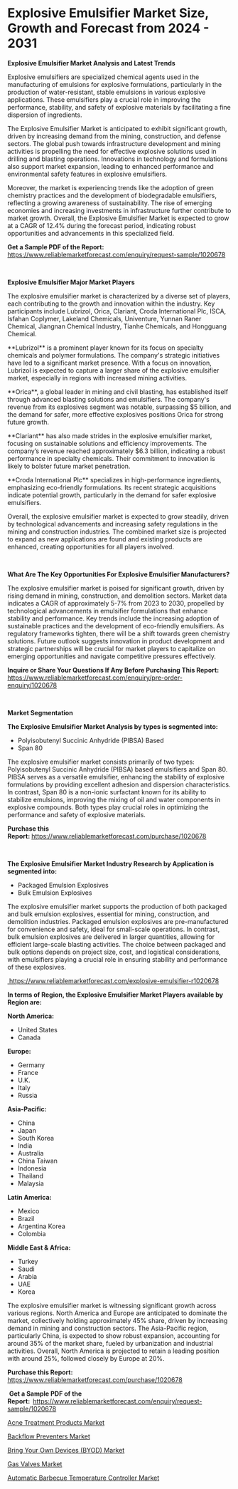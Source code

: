 <p><h1>Explosive Emulsifier Market Size, Growth and Forecast from 2024 - 2031</h1></p><p><strong>Explosive Emulsifier Market Analysis and Latest Trends</strong></p>
<p><p>Explosive emulsifiers are specialized chemical agents used in the manufacturing of emulsions for explosive formulations, particularly in the production of water-resistant, stable emulsions in various explosive applications. These emulsifiers play a crucial role in improving the performance, stability, and safety of explosive materials by facilitating a fine dispersion of ingredients.</p><p>The Explosive Emulsifier Market is anticipated to exhibit significant growth, driven by increasing demand from the mining, construction, and defense sectors. The global push towards infrastructure development and mining activities is propelling the need for effective explosive solutions used in drilling and blasting operations. Innovations in technology and formulations also support market expansion, leading to enhanced performance and environmental safety features in explosive emulsifiers.</p><p>Moreover, the market is experiencing trends like the adoption of green chemistry practices and the development of biodegradable emulsifiers, reflecting a growing awareness of sustainability. The rise of emerging economies and increasing investments in infrastructure further contribute to market growth. Overall, the Explosive Emulsifier Market is expected to grow at a CAGR of 12.4% during the forecast period, indicating robust opportunities and advancements in this specialized field.</p></p>
<p><strong>Get a Sample PDF of the Report:&nbsp;</strong> <a href="https://www.reliablemarketforecast.com/enquiry/request-sample/1020678?utm_campaign=1167&utm_medium=2&utm_source=Github&utm_content=ia&utm_term=04122024&utm_id=explosive-emulsifier">https://www.reliablemarketforecast.com/enquiry/request-sample/1020678</a></p>
<p>&nbsp;</p>
<p><strong>Explosive Emulsifier Major Market Players</strong></p>
<p><p>The explosive emulsifier market is characterized by a diverse set of players, each contributing to the growth and innovation within the industry. Key participants include Lubrizol, Orica, Clariant, Croda International Plc, ISCA, Isfahan Coplymer, Lakeland Chemicals, Univenture, Yunnan Raner Chemical, Jiangnan Chemical Industry, Tianhe Chemicals, and Hongguang Chemical.</p><p>**Lubrizol** is a prominent player known for its focus on specialty chemicals and polymer formulations. The company's strategic initiatives have led to a significant market presence. With a focus on innovation, Lubrizol is expected to capture a larger share of the explosive emulsifier market, especially in regions with increased mining activities.</p><p>**Orica**, a global leader in mining and civil blasting, has established itself through advanced blasting solutions and emulsifiers. The company's revenue from its explosives segment was notable, surpassing $5 billion, and the demand for safer, more effective explosives positions Orica for strong future growth. </p><p>**Clariant** has also made strides in the explosive emulsifier market, focusing on sustainable solutions and efficiency improvements. The company’s revenue reached approximately $6.3 billion, indicating a robust performance in specialty chemicals. Their commitment to innovation is likely to bolster future market penetration.</p><p>**Croda International Plc** specializes in high-performance ingredients, emphasizing eco-friendly formulations. Its recent strategic acquisitions indicate potential growth, particularly in the demand for safer explosive emulsifiers. </p><p>Overall, the explosive emulsifier market is expected to grow steadily, driven by technological advancements and increasing safety regulations in the mining and construction industries. The combined market size is projected to expand as new applications are found and existing products are enhanced, creating opportunities for all players involved.</p></p>
<p>&nbsp;</p>
<p><strong>What Are The Key Opportunities For Explosive Emulsifier Manufacturers?</strong></p>
<p><p>The explosive emulsifier market is poised for significant growth, driven by rising demand in mining, construction, and demolition sectors. Market data indicates a CAGR of approximately 5-7% from 2023 to 2030, propelled by technological advancements in emulsifier formulations that enhance stability and performance. Key trends include the increasing adoption of sustainable practices and the development of eco-friendly emulsifiers. As regulatory frameworks tighten, there will be a shift towards green chemistry solutions. Future outlook suggests innovation in product development and strategic partnerships will be crucial for market players to capitalize on emerging opportunities and navigate competitive pressures effectively.</p></p>
<p><strong>Inquire or Share Your Questions If Any Before Purchasing This Report:</strong> <a href="https://www.reliablemarketforecast.com/enquiry/pre-order-enquiry/1020678?utm_campaign=1167&utm_medium=2&utm_source=Github&utm_content=ia&utm_term=04122024&utm_id=explosive-emulsifier">https://www.reliablemarketforecast.com/enquiry/pre-order-enquiry/1020678</a></p>
<p>&nbsp;</p>
<p><strong>Market Segmentation</strong></p>
<p><strong>The Explosive Emulsifier Market Analysis by types is segmented into:</strong></p>
<p><ul><li>Polyisobutenyl Succinic Anhydride (PIBSA) Based</li><li>Span 80</li></ul></p>
<p><p>The explosive emulsifier market consists primarily of two types: Polyisobutenyl Succinic Anhydride (PIBSA) based emulsifiers and Span 80. PIBSA serves as a versatile emulsifier, enhancing the stability of explosive formulations by providing excellent adhesion and dispersion characteristics. In contrast, Span 80 is a non-ionic surfactant known for its ability to stabilize emulsions, improving the mixing of oil and water components in explosive compounds. Both types play crucial roles in optimizing the performance and safety of explosive materials.</p></p>
<p><strong>Purchase this Report:&nbsp;</strong><a href="https://www.reliablemarketforecast.com/purchase/1020678?utm_campaign=1167&utm_medium=2&utm_source=Github&utm_content=ia&utm_term=04122024&utm_id=explosive-emulsifier">https://www.reliablemarketforecast.com/purchase/1020678</a></p>
<p>&nbsp;</p>
<p><strong>The Explosive Emulsifier Market Industry Research by Application is segmented into:</strong></p>
<p><ul><li>Packaged Emulsion Explosives</li><li>Bulk Emulsion Explosives</li></ul></p>
<p><p>The explosive emulsifier market supports the production of both packaged and bulk emulsion explosives, essential for mining, construction, and demolition industries. Packaged emulsion explosives are pre-manufactured for convenience and safety, ideal for small-scale operations. In contrast, bulk emulsion explosives are delivered in larger quantities, allowing for efficient large-scale blasting activities. The choice between packaged and bulk options depends on project size, cost, and logistical considerations, with emulsifiers playing a crucial role in ensuring stability and performance of these explosives.</p></p>
<p><a href="https://www.reliablemarketforecast.com/explosive-emulsifier-r1020678?utm_campaign=1167&utm_medium=2&utm_source=Github&utm_content=ia&utm_term=04122024&utm_id=explosive-emulsifier">&nbsp;https://www.reliablemarketforecast.com/explosive-emulsifier-r1020678</a></p>
<p><strong>In terms of Region, the Explosive Emulsifier Market Players available by Region are:</strong></p>
<p>
    <p> <strong> North America: </strong>
        <ul>
            <li>United States</li>
            <li>Canada</li>
        </ul>
        </p> 
    <p> <strong> Europe: </strong>
        <ul>
            <li>Germany</li>
            <li>France</li>
            <li>U.K.</li>
            <li>Italy</li>
            <li>Russia</li>
        </ul>
        </p> 
    <p> <strong> Asia-Pacific: </strong>
        <ul>
            <li>China</li>
            <li>Japan</li>
            <li>South Korea</li>
            <li>India</li>
            <li>Australia</li>
            <li>China Taiwan</li>
            <li>Indonesia</li>
            <li>Thailand</li>
            <li>Malaysia</li>
        </ul>
        </p> 
    <p> <strong> Latin America: </strong>
        <ul>
            <li>Mexico</li>
            <li>Brazil</li>
            <li>Argentina Korea</li>
            <li>Colombia</li>
        </ul>
        </p> 
    <p> <strong> Middle East & Africa: </strong>
        <ul>
            <li>Turkey</li>
            <li>Saudi</li>
            <li>Arabia</li>
            <li>UAE</li>
            <li>Korea</li>
        </ul>
    </p>
    </p>
<p><p>The explosive emulsifier market is witnessing significant growth across various regions. North America and Europe are anticipated to dominate the market, collectively holding approximately 45% share, driven by increasing demand in mining and construction sectors. The Asia-Pacific region, particularly China, is expected to show robust expansion, accounting for around 35% of the market share, fueled by urbanization and industrial activities. Overall, North America is projected to retain a leading position with around 25%, followed closely by Europe at 20%.</p></p>
<p><strong>Purchase this Report: </strong><a href="https://www.reliablemarketforecast.com/purchase/1020678?utm_campaign=1167&utm_medium=2&utm_source=Github&utm_content=ia&utm_term=04122024&utm_id=explosive-emulsifier">https://www.reliablemarketforecast.com/purchase/1020678</a></p>
<p>&nbsp;<strong>Get a Sample PDF of the Report:&nbsp;&nbsp;</strong><a href="https://www.reliablemarketforecast.com/enquiry/request-sample/1020678?utm_campaign=1167&utm_medium=2&utm_source=Github&utm_content=ia&utm_term=04122024&utm_id=explosive-emulsifier">https://www.reliablemarketforecast.com/enquiry/request-sample/1020678</a></p>
<p><strong></strong></p>
<p><p><a href="https://www.linkedin.com/pulse/acne-treatment-products-market-analysis-size-share-trends-farlc?utm_campaign=1167&utm_medium=2&utm_source=Github&utm_content=ia&utm_term=04122024&utm_id=explosive-emulsifier">Acne Treatment Products Market</a></p><p><a href="https://issuu.com/reportprime-2/docs/backflow-preventers-market-size-2030.pptx?utm_campaign=1167&utm_medium=2&utm_source=Github&utm_content=ia&utm_term=04122024&utm_id=explosive-emulsifier">Backflow Preventers Market</a></p><p><a href="https://github.com/mabutironaldo/Market-Research-Report-List-6/blob/main/bring-your-own-devices-byod-market.md?utm_campaign=1167&utm_medium=2&utm_source=Github&utm_content=ia&utm_term=04122024&utm_id=explosive-emulsifier">Bring Your Own Devices (BYOD) Market</a></p><p><a href="https://issuu.com/reportprime-2/docs/gas-valves-market-size-2030.pptx?utm_campaign=1167&utm_medium=2&utm_source=Github&utm_content=ia&utm_term=04122024&utm_id=explosive-emulsifier">Gas Valves Market</a></p><p><a href="https://www.linkedin.com/pulse/automatic-barbecue-temperature-controller-market-outlook-growth-df0qc?utm_campaign=1167&utm_medium=2&utm_source=Github&utm_content=ia&utm_term=04122024&utm_id=explosive-emulsifier">Automatic Barbecue Temperature Controller Market</a></p></p>